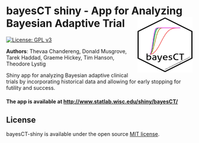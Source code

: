 # bayesCT shiny - App for Analyzing Bayesian Adaptive Trial  <img src="logo.png" align="right" width="150" height="150" />


[![License: GPL v3](https://img.shields.io/badge/License-GPL%20v3-blue.svg)](https://www.gnu.org/licenses/gpl-3.0)

**Authors**: Thevaa Chandereng, Donald Musgrove, Tarek Haddad, Graeme Hickey, Tim Hanson, Theodore Lystig

Shiny app for analyzing Bayesian adaptive clinical trials by incorporating historical data and allowing for early stopping for futility and success. 


#### The app is available at http://www.statlab.wisc.edu/shiny/bayesCT/

License
------------
bayesCT-shiny is available under the open source [MIT license](http://opensource.org/licenses/MIT).


